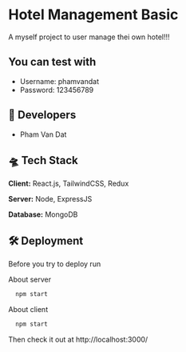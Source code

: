 # Hotel Management Basic
A myself project to user manage thei own hotel!!!

## You can test with 
- Username: phamvandat
- Password: 123456789



## 🥸 Developers
- Pham Van Dat
  
## 🛸 Tech Stack

**Client:** React.js, TailwindCSS, Redux

**Server:** Node, ExpressJS

**Database:** MongoDB
## 🛠 Deployment

Before you try to deploy run

About server
```bash
  npm start
```
About client
```bash
  npm start
```


Then check it out at http://localhost:3000/
